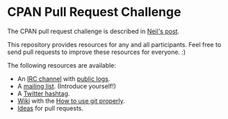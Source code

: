 CPAN Pull Request Challenge
===========================

The CPAN pull request challenge is described in [Neil's post](http://neilb.org/2014/11/29/pr-challenge-2015.html).

This repository provides resources for any and all participants. Feel free
to send pull requests to improve these resources for everyone. :)

The following resources are available:

* An [IRC channel](https://chat.mibbit.com/?channel=%23pr-challenge&server=irc.perl.org) with [public logs](http://irclog.perlgeek.de/pr-challenge/today).
* A [mailing list](https://groups.google.com/forum/#!forum/cpan-pr-challenge). (Introduce yourself!)
* A [Twitter hashtag](https://twitter.com/search?f=realtime&q=%23cpanpr&src=typd).
* [Wiki](https://github.com/CPAN-PRC/resources/wiki) with the
  [How to use git properly](https://github.com/CPAN-PRC/resources/wiki/My-first-Pull-Request).
* [Ideas](http://neilb.org/2014/12/31/pr-ideas.html) for pull requests.
